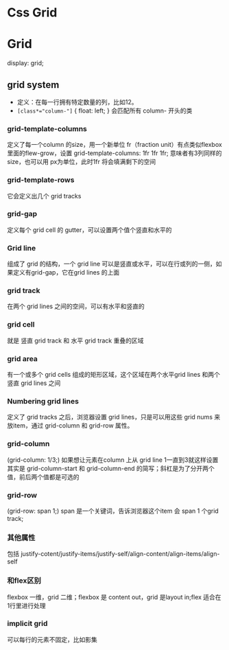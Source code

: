# Css Grid

# Grid

display: grid;

## grid system

- 定义：在每一行拥有特定数量的列，比如12。
- `[class*="column-"]` { float: left; } 会匹配所有 column- 开头的类

### grid-template-columns

定义了每一个column 的size，用一个新单位 fr（fraction unit）有点类似flexbox 里面的flew-grow，设置 grid-template-columns: 1fr 1fr 1fr;  意味者有3列同样的size，也可以用 px为单位，此时1fr 将会填满剩下的空间

### grid-template-rows

它会定义出几个 grid tracks

### grid-gap

定义每个 grid cell 的 gutter，可以设置两个值个竖直和水平的

### Grid line

组成了 grid 的结构，一个 grid line 可以是竖直或水平，可以在行或列的一侧，如果定义有grid-gap，它在grid lines 的上面

<!-- ![https://s3-us-west-2.amazonaws.com/secure.notion-static.com/28718b34-495c-4518-a00e-86af59dbe3fb/Untitled.png](https://s3-us-west-2.amazonaws.com/secure.notion-static.com/28718b34-495c-4518-a00e-86af59dbe3fb/Untitled.png) -->

### grid track

在两个 grid lines 之间的空间，可以有水平和竖直的

### grid cell

就是 竖直 grid track 和 水平 grid track 重叠的区域

### grid area

有一个或多个 grid cells 组成的矩形区域，这个区域在两个水平grid lines 和两个竖直 grid lines 之间

### Numbering grid lines

定义了 grid tracks 之后，浏览器设置 grid lines，只是可以用这些 grid nums 来放item，通过 grid-column 和 grid-row 属性。

<!-- ![https://s3-us-west-2.amazonaws.com/secure.notion-static.com/bb6a473b-f66a-4bbc-a174-8f89ddb66e87/Untitled.png](https://s3-us-west-2.amazonaws.com/secure.notion-static.com/bb6a473b-f66a-4bbc-a174-8f89ddb66e87/Untitled.png) -->

### grid-column

(grid-column: 1/3;) 如果想让元素在column 上从 grid line 1一直到3就这样设置其实是 grid-column-start 和 grid-column-end 的简写；斜杠是为了分开两个值，前后两个值都是可选的

### grid-row

(grid-row: span 1;) span 是一个关键词，告诉浏览器这个item 会 span 1 个grid track;

### 其他属性

包括 justify-cotent/justify-items/justify-self/align-content/align-items/align-self

<!-- ![https://s3-us-west-2.amazonaws.com/secure.notion-static.com/c6904fe4-e791-48db-88ba-127401acbdfd/Untitled.png](https://s3-us-west-2.amazonaws.com/secure.notion-static.com/c6904fe4-e791-48db-88ba-127401acbdfd/Untitled.png) -->

### 和flex区别

flexbox 一维，grid 二维；flexbox 是 content out，grid 是layout in;flex 适合在1行里进行处理

### implicit grid

可以每行的元素不固定，比如影集

<!-- ![https://s3-us-west-2.amazonaws.com/secure.notion-static.com/1c099dd7-d816-4a66-ad72-f5dd6bd8a824/Untitled.png](https://s3-us-west-2.amazonaws.com/secure.notion-static.com/1c099dd7-d816-4a66-ad72-f5dd6bd8a824/Untitled.png) -->